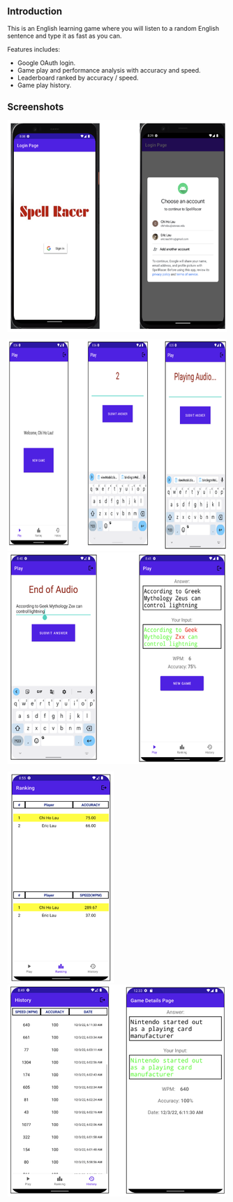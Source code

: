 ## Introduction

This is an English learning game where you will listen to a random English sentence and type it as fast as you can.

Features includes:
- Google OAuth login.
- Game play and performance analysis with accuracy and speed.
- Leaderboard ranked by accuracy / speed.
- Game play history.

## Screenshots

<img src="https://raw.githubusercontent.com/eric19960304/SpellRacer/main/screenshots/1.png" height="485px">

<img src="https://raw.githubusercontent.com/eric19960304/SpellRacer/main/screenshots/2.png" height="485px"> <img src="https://raw.githubusercontent.com/eric19960304/SpellRacer/main/screenshots/3.png" height="485px">

<img src="https://raw.githubusercontent.com/eric19960304/SpellRacer/main/screenshots/4.png" height="485px"> <img src="https://raw.githubusercontent.com/eric19960304/SpellRacer/main/screenshots/5.png" height="485px">